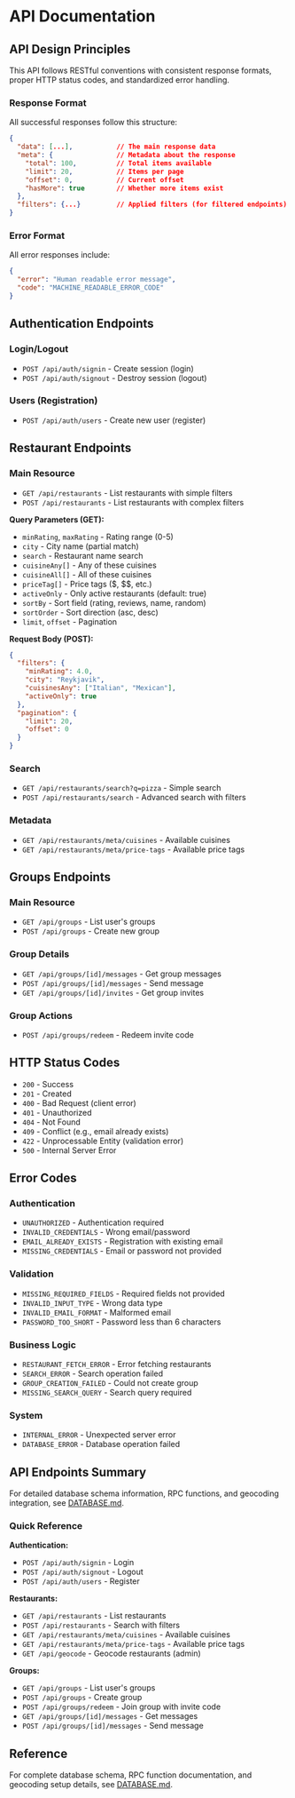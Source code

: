 # API Documentation

## API Design Principles

This API follows RESTful conventions with consistent response formats, proper HTTP status codes, and standardized error handling.

### Response Format

All successful responses follow this structure:

```json
{
  "data": [...],           // The main response data
  "meta": {                // Metadata about the response
    "total": 100,          // Total items available
    "limit": 20,           // Items per page
    "offset": 0,           // Current offset
    "hasMore": true        // Whether more items exist
  },
  "filters": {...}         // Applied filters (for filtered endpoints)
}
```

### Error Format

All error responses include:

```json
{
  "error": "Human readable error message",
  "code": "MACHINE_READABLE_ERROR_CODE"
}
```

## Authentication Endpoints

### Login/Logout

- `POST /api/auth/signin` - Create session (login)
- `POST /api/auth/signout` - Destroy session (logout)

### Users (Registration)

- `POST /api/auth/users` - Create new user (register)

## Restaurant Endpoints

### Main Resource

- `GET /api/restaurants` - List restaurants with simple filters
- `POST /api/restaurants` - List restaurants with complex filters

**Query Parameters (GET):**
- `minRating`, `maxRating` - Rating range (0-5)
- `city` - City name (partial match)
- `search` - Restaurant name search
- `cuisineAny[]` - Any of these cuisines
- `cuisineAll[]` - All of these cuisines  
- `priceTag[]` - Price tags ($, $$, etc.)
- `activeOnly` - Only active restaurants (default: true)
- `sortBy` - Sort field (rating, reviews, name, random)
- `sortOrder` - Sort direction (asc, desc)
- `limit`, `offset` - Pagination

**Request Body (POST):**
```json
{
  "filters": {
    "minRating": 4.0,
    "city": "Reykjavik",
    "cuisinesAny": ["Italian", "Mexican"],
    "activeOnly": true
  },
  "pagination": {
    "limit": 20,
    "offset": 0
  }
}
```

### Search

- `GET /api/restaurants/search?q=pizza` - Simple search
- `POST /api/restaurants/search` - Advanced search with filters

### Metadata

- `GET /api/restaurants/meta/cuisines` - Available cuisines
- `GET /api/restaurants/meta/price-tags` - Available price tags

## Groups Endpoints

### Main Resource

- `GET /api/groups` - List user's groups
- `POST /api/groups` - Create new group

### Group Details

- `GET /api/groups/[id]/messages` - Get group messages
- `POST /api/groups/[id]/messages` - Send message
- `GET /api/groups/[id]/invites` - Get group invites

### Group Actions

- `POST /api/groups/redeem` - Redeem invite code

## HTTP Status Codes

- `200` - Success
- `201` - Created
- `400` - Bad Request (client error)
- `401` - Unauthorized
- `404` - Not Found
- `409` - Conflict (e.g., email already exists)
- `422` - Unprocessable Entity (validation error)
- `500` - Internal Server Error

## Error Codes

### Authentication
- `UNAUTHORIZED` - Authentication required
- `INVALID_CREDENTIALS` - Wrong email/password
- `EMAIL_ALREADY_EXISTS` - Registration with existing email
- `MISSING_CREDENTIALS` - Email or password not provided

### Validation
- `MISSING_REQUIRED_FIELDS` - Required fields not provided
- `INVALID_INPUT_TYPE` - Wrong data type
- `INVALID_EMAIL_FORMAT` - Malformed email
- `PASSWORD_TOO_SHORT` - Password less than 6 characters

### Business Logic
- `RESTAURANT_FETCH_ERROR` - Error fetching restaurants
- `SEARCH_ERROR` - Search operation failed
- `GROUP_CREATION_FAILED` - Could not create group
- `MISSING_SEARCH_QUERY` - Search query required

### System
- `INTERNAL_ERROR` - Unexpected server error
- `DATABASE_ERROR` - Database operation failed

## API Endpoints Summary

For detailed database schema information, RPC functions, and geocoding integration, see [DATABASE.md](./DATABASE.md).

### Quick Reference

**Authentication:**

- `POST /api/auth/signin` - Login
- `POST /api/auth/signout` - Logout  
- `POST /api/auth/users` - Register

**Restaurants:**

- `GET /api/restaurants` - List restaurants
- `POST /api/restaurants` - Search with filters
- `GET /api/restaurants/meta/cuisines` - Available cuisines
- `GET /api/restaurants/meta/price-tags` - Available price tags
- `GET /api/geocode` - Geocode restaurants (admin)

**Groups:**

- `GET /api/groups` - List user's groups
- `POST /api/groups` - Create group
- `POST /api/groups/redeem` - Join group with invite code
- `GET /api/groups/[id]/messages` - Get messages
- `POST /api/groups/[id]/messages` - Send message

## Reference

For complete database schema, RPC function documentation, and geocoding setup details, see [DATABASE.md](./DATABASE.md).